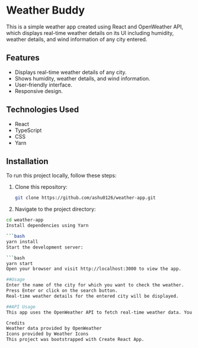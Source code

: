 # Weather Buddy

This is a simple weather app created using React and OpenWeather API, which displays real-time weather details on its UI including humidity, weather details, and wind information of any city entered.

## Features

- Displays real-time weather details of any city.
- Shows humidity, weather details, and wind information.
- User-friendly interface.
- Responsive design.

## Technologies Used

- React
- TypeScript
- CSS
- Yarn

## Installation

To run this project locally, follow these steps:

1. Clone this repository:

   ```bash
   git clone https://github.com/ashu0126/weather-app.git
   
2. Navigate to the project directory:

  ```bash
  cd weather-app
  Install dependencies using Yarn

  ```bash
  yarn install
  Start the development server:

  ```bash
  yarn start
  Open your browser and visit http://localhost:3000 to view the app.

##Usage
Enter the name of the city for which you want to check the weather.
Press Enter or click on the search button.
Real-time weather details for the entered city will be displayed.

##API Usage
This app uses the OpenWeather API to fetch real-time weather data. You need to sign up on the OpenWeather website to obtain an API key.

Credits
Weather data provided by OpenWeather
Icons provided by Weather Icons
This project was bootstrapped with Create React App.
